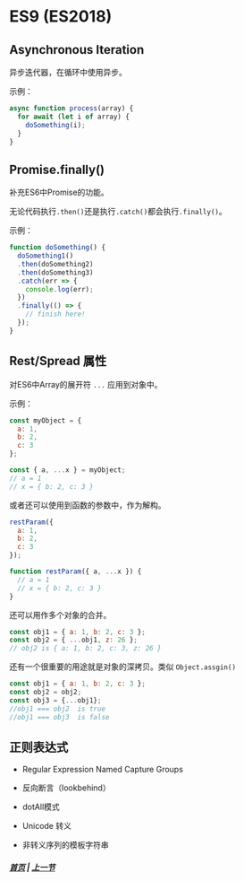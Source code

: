 # ES9 (ES2018)

## Asynchronous Iteration

  异步迭代器，在循环中使用异步。

  示例：

  ```js
  async function process(array) {
    for await (let i of array) {
      doSomething(i);
    }
  }
  ```

## Promise.finally()

  补充ES6中Promise的功能。
  
  无论代码执行`.then()`还是执行`.catch()`都会执行`.finally()`。

  示例：
  ```js
  function doSomething() {
    doSomething1()
    .then(doSomething2)
    .then(doSomething3)
    .catch(err => {
      console.log(err);
    })
    .finally(() => {
      // finish here!
    });
  }
  ```

## Rest/Spread 属性

  对ES6中Array的展开符 `...` 应用到对象中。

  示例：
  ```js
  const myObject = {
    a: 1,
    b: 2,
    c: 3
  };

  const { a, ...x } = myObject;
  // a = 1
  // x = { b: 2, c: 3 }
  ```

  或者还可以使用到函数的参数中，作为解构。

  ```js
  restParam({
    a: 1,
    b: 2,
    c: 3
  });

  function restParam({ a, ...x }) {
    // a = 1
    // x = { b: 2, c: 3 }
  }
  ```

  还可以用作多个对象的合并。

  ```js
  const obj1 = { a: 1, b: 2, c: 3 };
  const obj2 = { ...obj1, z: 26 };
  // obj2 is { a: 1, b: 2, c: 3, z: 26 }
  ```

  还有一个很重要的用途就是对象的深拷贝。类似 `Object.assgin()`

  ```js
  const obj1 = { a: 1, b: 2, c: 3 };
  const obj2 = obj2;
  const obj3 = {...obj1};
  //obj1 === obj2  is true
  //obj1 === obj3  is false
  ```

## 正则表达式

 * Regular Expression Named Capture Groups

 * 反向断言（lookbehind）

 * dotAll模式

 * Unicode 转义

 * 非转义序列的模板字符串


 ##### [首页](../../README.md) | [上一节](./03.md)